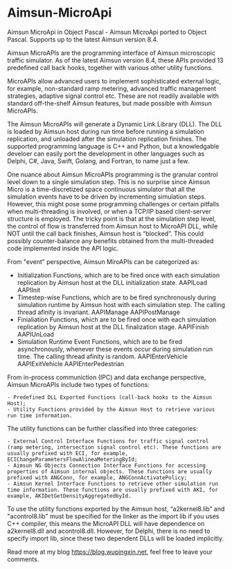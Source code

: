 # Aimsun-MicroApi
Aimsun MicroApi in Object Pascal - Aimsun MicroApi ported to Object Pascal. Supports up to the latest Aimsun version 8.4.

Aimsun MicroAPIs are the programming interface of Aimsun microscopic traffic simulator. As of the latest Aimsun version 8.4, these APIs provided 13 predefined call back hooks, together with various other utility functions.

MicroAPIs allow advanced users to implement sophisticated external logic, for example, non-standard ramp metering, advanced traffic management strategies, adaptive signal control etc. These are not readily available with standard off-the-shelf Aimsun features, but made possible with Aimsun MicroAPIs.

The Aimsun MicroAPIs will generate a Dynamic Link Library (DLL). The DLL is loaded by Aimsun host during run time before running a simulation replication, and unloaded after the simulation replication finishes. The supported programming language is C++ and Python, but a knowledgable develoer can easily port the development in other languages such as Delphi, C#, Java, Swift, Golang, and Fortran, to name just a few.

One nuance about Aimsun MicroAPIs programming  is the granular control level down to a single simulation step. This is no surprise since Aimsun Micro is a time-discretized space continuous simulator that all the simulation events have to be driven by incrementing simulation steps. However, this might pose some programming challenges or certain pitfalls when multi-threading is involved, or when a TCP/IP based client-server structure is employed.  The tricky point is that at the simulation step level,  the control of flow is transferred from Aimsun host to MicroAPI DLL,  while NOT until the call back finishes,  Aimsun host is  “blocked”. This could possibly counter-balance any benefits obtained from the multi-threaded code implemented inside the API logic.

From "event" perspective, Aimsun MiroAPIs can be categorized as:
 - Initialization Functions, which are to be fired once with each simulation replication by Aimsun host at the DLL initialization state.
    AAPILoad
    AAPIInit
 - Timestep-wise Functions, which are to be fired synchronously during simulation runtime by Aimsun host with each simulation step. The calling thread afinity is invariant.
    AAPIManage
    AAPIPostManage
 - Finialiation Functions, which are to be fired once with each simulation replication by Aimsun host at the DLL finalization stage.
    AAPIFinish
    AAPIUnLoad
 - Simulation Runtime Event Functions, which are to be fired asynchronously, whenever these events occur during simulation run time. The calling thread afinity is random.
    AAPIEnterVehicle
    AAPIExitVehicle
    AAPIEnterPedestrian

From in-process communiction (IPC) and data exchange perspective, Aimsun MicroAPIs include two types of functions:

    - Predefined DLL Exported Functions (call-back hooks to the Aimsun Host);
    - Utility Functions provided by the Aimsun Host to retrieve various run time information.

The utility functions can be further classified into three categories:

    - External Control Interface Functions for traffic signal control (ramp metering, intersection signal control etc). These functions are usually prefixed with ECI, for example, ECIChangeParametersFlowAlineaMeteringById;
    - Aimsun NG Objects Connection Interface Functions for accessing properties of Aimsun internal objects. These functions are usually prefixed with ANGConn, for example, ANGConnActivatePolicy;
    - Aimsun Kernel Interface Functions to retrieve other simulation run time information. These functions are usually prefixed with AKI, for example, AKIDetGetDensityAggregatedbyId.

To use the utility functions exported by the Aimsun host, “a2kernel8.lib” and "acontrol8.lib" must be specified for the linker as the import lib if you uses C++ compiler, this means the MicroAPI DLL will have dependence on a2kernel8.dll and acontrol8.dll.  However, for Delphi, there is no need to specify import lib, since these two dependent DLLs will be loaded implicitly.

Read more at my blog https://blog.wupingxin.net, feel free to leave your comments.
